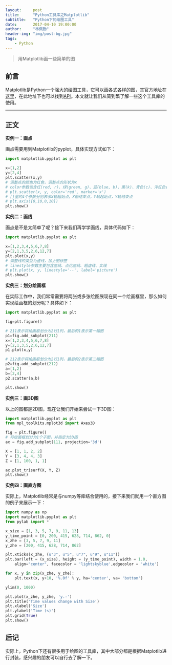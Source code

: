```yaml
---
layout:     post
title:      "Python工具库之Matplotlib"
subtitle:   "Python下的绘图工具"
date:       2017-04-10 19:00:00
author:     "林佩勤"
header-img: "img/post-bg.jpg"
tags:
    - Python
---
```


> 用Matplotlib画一些简单的图


## 前言

Matplotlib是Python一个强大的绘图工具，它可以画各式各样的图，其官方地址在[这里](http://matplotlib.org/index.html)，在此地址下也可以找到[API](http://matplotlib.org/api/)。本文就让我们从简到繁了解一些这个工具库的使用。

---

## 正文

**实例一：画点**

画点需要用到Matplotlib的pyplot，具体实现方式如下：

```python
import matplotlib.pyplot as plt

x=[1,2]
y=[2,4]
plt.scatter(x,y)
# 调整点的颜色为红色，调整点的形状为x
# color参数包含红(red, r)、绿(green, g)、蓝(blue, b)、黑(k)、青色(c)、洋红色(m)、黄色(y)、白色(w)及其衍生色，还可以使用16进制数表示
# plt.scatter(x, y, color='red', marker='x')
# []里的4个参数分别表示X轴起始点，X轴结束点，Y轴起始点，Y轴结束点
# plt.axis([0,10,0,10])
plt.show()
```

**实例二：画线**

画点是不是太简单了呢？接下来我们再学学画线，具体代码如下：

```python
import matplotlib.pyplot as plt

x=[1,2,3,4,5,6,7,8]
y=[2,1,3,5,2,6,12,7]
plt.plot(x,y)
# 调整线的类型为虚线，加上图标签
# linestyle参数主要包含虚线、点化虚线、粗虚线、实线
# plt.plot(x, y, linestyle='--', label='picture')
plt.show()
```

**实例三：划分绘画框**

在实际工作中，我们常常需要将两张或多张绘图展现在同一个绘画框里，那么如何实现绘画框的划分呢？具体如下：

```python
import matplotlib.pyplot as plt

fig=plt.figure()

# 211表示将绘画框划分为2行1列，最后的1表示第一幅图
p1=fig.add_subplot(211)
x=[1,2,3,4,5,6,7,8]
y=[2,1,3,5,2,6,12,7]
p1.plot(x,y)

# 212表示将绘画框划分为2行1列，最后的2表示第二幅图
p2=fig.add_subplot(212)
a=[1,2]
b=[2,4]
p2.scatter(a,b)

plt.show()
```

**实例三：画3D图**

以上的图都是2D图，现在让我们开始来尝试一下3D图：

```python
import matplotlib.pyplot as plt
from mpl_toolkits.mplot3d import Axes3D

fig = plt.figure()
# 将绘画框划分为1个子图，并指定为3D图
ax = fig.add_subplot(111, projection='3d')

X = [1, 1, 2, 2]
Y = [3, 4, 4, 3]
Z = [1, 100, 1, 1]

ax.plot_trisurf(X, Y, Z)
plt.show()
```

**实例四：画直方图**

实际上，Matplotlib经常是与numpy等库结合使用的，接下来我们就用一个直方图的例子来展示一下：

```python
import numpy as np
import matplotlib.pyplot as plt
from pylab import *

x_size = [1, 3, 5, 7, 9, 11, 13]
y_time_point = [0, 200, 415, 628, 714, 862, 0]
x_zhe = [3, 5, 7, 9, 11]
y_zhe = [200, 415, 628, 714, 862]

plt.xticks(x_zhe, (u"3", u"5", u"7", u"9", u"11"))
plt.bar(left = (x_size), height = (y_time_point), width = 1.0,
	align="center", facecolor = 'lightskyblue',edgecolor = 'white')

for x, y in zip(x_zhe, y_zhe):
    plt.text(x, y+10, '%.0f' % y, ha='center', va= 'bottom')

ylim(0, 1000)

plt.plot(x_zhe, y_zhe, 'y.-')
plt.title('Time values change with Size')
plt.xlabel('Size')
plt.ylabel('Time (s)')
plt.grid(True)
plt.show()
```

## 后记

实际上，Python下还有很多用于绘图的工具库，其中大部分都是根据Matplotlib进行封装，感兴趣的朋友可以自行去了解一下。
